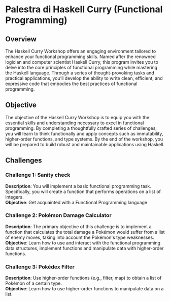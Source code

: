 # Palestra di Haskell Curry (Functional Programming)
## Overview
The Haskell Curry Workshop offers an engaging environment tailored to enhance your functional programming skills. 
Named after the renowned logician and computer scientist Haskell Curry, this program invites you to delve into the core principles of functional programming while mastering the Haskell language. 
Through a series of thought-provoking tasks and practical applications, you’ll develop the ability to write clean, efficient, and expressive code that embodies the best practices of functional programming.

## Objective
The objective of the Haskell Curry Workshop is to equip you with the essential skills and understanding necessary to excel in functional programming. 
By completing a thoughtfully crafted series of challenges, you will learn to think functionally and apply concepts such as immutability, higher-order functions, and type systems. 
By the end of the workshop, you will be prepared to build robust and maintainable applications using Haskell.

## Challenges

### Challenge 1: Sanity check
**Description**: You will implement a basic functional programming task. Specifically, you will create a function that performs operations on a list of integers. <br/>
**Objective**: Get acquainted with a Functional Programming language

### Challenge 2: Pokémon Damage Calculator
**Description**: The primary objective of this challenge is to implement a function that calculates the total damage a Pokémon would suffer from a list of enemy moves, taking into account the Pokémon's type weaknesses.<br/>
**Objective**: Learn how to use and interact with the functional programming data structures, implement functions and manipulate data with higher-order functions.

### Challenge 3: Pokédex Filter
**Description**: Use higher-order functions (e.g., filter, map) to obtain a list of Pokémon of a certain type.<br/>
**Objective**: Learn how to use higher-order functions to manipulate data on a list.
